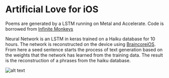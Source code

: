 # Artificial Love for iOS
Poems are generated by a LSTM running on Metal and Accelerate.
Code is borrowed from [Infinite Monkeys](https://github.com/craigomac/InfiniteMonkeys/tree/master/InfiniteMonkeys)

Neural Network is an LSTM in keras trained on a Haiku database for 10 hours. The network is reconstructed on the device using
[BraincoreiOS](https://github.com/aleph7/BrainCore). From here a seed sentence starts the process of text generation based on the 
weights that the network has learned from the training data. The result is the reconstruction of a phrases from the haiku database.


![alt text](https://github.com/tothepoweroftom/ArtificialLove/Haiku4u/demo.gif)

